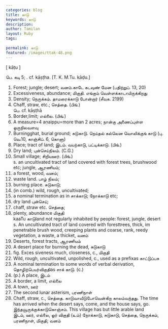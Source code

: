 ```yaml
---
categories: blog
title: காடு
keywords: காடு
description: 
author: Tamilan
layout: Ruby
tags: 
 
permalink: காடு
featured: /images/ttak-48.png
---
```

  
[ kāṭu ]  
  
பெ. கடி 5; . cf. kāṣṭha. [T. K. M.Tu. kāḍu.]  
1. Forest; jungle; desert; வனம்.காடே கடவுண் மேன (பதிற்றுப். 13, 20)  
2. Excessiveness, abundance; மிகுதி. எங்கும் வெள்ளக்காடாயிருக்கிறது  
3. Density; நெருக்கம். தாமரைக்காடு போன்றார் (சீவக. 2199)  
4. Chaff, straw, etc.; செத்தை. (பிங்.)  
பெ. cf. kāṣṭhā  
1. Border,limit; எல்லை. (பிங்.)  
2. A measure=4 aṇaippu=more than 2 acres; நான்கு அணைப்புள்ள ஒருநிலவளவு  
3. Burningghat, burial ground; சுடுகாடு. நெய்தல் கல்லென வொலிக்குங் காடு (பு. வெ.10, காஞ்சிப். 6, கொளு)  
4. Place; tract of land; இடம். வயற்காடு, பட்டிக்காடு. (பிங்.)  
5. Dry land; புன்செய்நிலம். (C.G.)  
6. Small village; சிறியஊர். (பிங்.)  
s. an uncultivated tract of land covered with forest trees, brushwood etc; jungle, ஆரணியம்;  
2. a forest, wood, வனம்;  
3. waste land. பாழ் நிலம்;  
4. burning place. சுடுகாடு;  
5. (in comb.) wild, rough, uncultivated;  
6. a nominal termination as in சாக்காடு; நோக்காடு etc;  
7. dry land புன்செய்;  
8. chaff, straw etc. செத்தை;  
9. plenty, abundance மிகுதி  
kaaTu காடுland not regularly inhabited by people: forest, jungle, desert  
s. An uncultivated tract of land covered with foresttrees, thick, im penetrable brush wood, creeping plants and coarse, rank, reedy vegetation, a waste, a thicket, வனம்  
2. Deserts, forest tracts, ஆரணியம்  
3. A desert place for burning the dead, சுடுகாடு  
4. fig. Exces siveness much, closeness, c., மிகுதி  
5. Wild, rough, uncultivated, unpolished, c., used as a prefixas காட்டுப்பசு  
6. A nominal termination to some words of verbal derivation, தொழிற்பெயர்விகுதிas சாக் காடு. (c.)  
7. (p.) A place, இடம்  
8. A border, a limit, எல்லை  
9. A town, ஊர்  
1. The second lunar asterism, பரணிநாள்  
11. Chaff, straw, c., செத்தை. காடுவாவீடுபோவென்கிற காலம்வந்தது. The time has arrived when the desert says, come, and the house says, go. இந்தவூருக்குக்காடுகொஞ்சம். This village has but little arable land  
இடம், ஊர், எல்லை, ஓர் விகுதி (உம்) நோக்காடு, சுடுகாடு, செத்தை, நெருக்கம், பரணிநாள், மிகுதி, வனம்